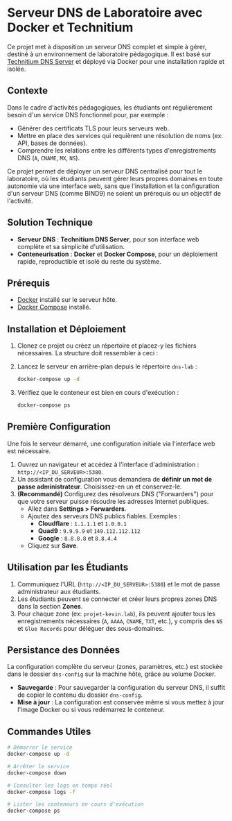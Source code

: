 # Serveur DNS de Laboratoire avec Docker et Technitium

Ce projet met à disposition un serveur DNS complet et simple à gérer, destiné à un environnement de laboratoire pédagogique. Il est basé sur [Technitium DNS Server](https://technitium.com/dns/) et déployé via Docker pour une installation rapide et isolée.

## Contexte

Dans le cadre d'activités pédagogiques, les étudiants ont régulièrement besoin d'un service DNS fonctionnel pour, par exemple :

  - Générer des certificats TLS pour leurs serveurs web.
  - Mettre en place des services qui requièrent une résolution de noms (ex: API, bases de données).
  - Comprendre les relations entre les différents types d'enregistrements DNS (`A`, `CNAME`, `MX`, `NS`).

Ce projet permet de déployer un serveur DNS centralisé pour tout le laboratoire, où les étudiants peuvent gérer leurs propres domaines en toute autonomie via une interface web, sans que l'installation et la configuration d'un serveur DNS (comme BIND9) ne soient un prérequis ou un objectif de l'activité.

## Solution Technique

  - **Serveur DNS** : **Technitium DNS Server**, pour son interface web complète et sa simplicité d'utilisation.
  - **Conteneurisation** : **Docker** et **Docker Compose**, pour un déploiement rapide, reproductible et isolé du reste du système.

## Prérequis

  - [Docker](https://docs.docker.com/get-docker/) installé sur le serveur hôte.
  - [Docker Compose](https://docs.docker.com/compose/install/) installé.

## Installation et Déploiement

1.  Clonez ce projet ou créez un répertoire et placez-y les fichiers nécessaires. La structure doit ressembler à ceci :

2.  Lancez le serveur en arrière-plan depuis le répertoire `dns-lab` :

    ```bash
    docker-compose up -d
    ```

3.  Vérifiez que le conteneur est bien en cours d'exécution :

    ```bash
    docker-compose ps
    ```

## Première Configuration

Une fois le serveur démarré, une configuration initiale via l'interface web est nécessaire.

1.  Ouvrez un navigateur et accédez à l'interface d'administration : `http://<IP_DU_SERVEUR>:5380`.
2.  Un assistant de configuration vous demandera de **définir un mot de passe administrateur**. Choisissez-en un et conservez-le.
3.  **(Recommandé)** Configurez des résolveurs DNS ("Forwarders") pour que votre serveur puisse résoudre les adresses Internet publiques.
      - Allez dans **Settings \> Forwarders**.
      - Ajoutez des serveurs DNS publics fiables. Exemples :
          - **Cloudflare** : `1.1.1.1` et `1.0.0.1`
          - **Quad9** : `9.9.9.9` et `149.112.112.112`
          - **Google** : `8.8.8.8` et `8.8.4.4`
      - Cliquez sur **Save**.

## Utilisation par les Étudiants

1.  Communiquez l'URL (`http://<IP_DU_SERVEUR>:5380`) et le mot de passe administrateur aux étudiants.
2.  Les étudiants peuvent se connecter et créer leurs propres zones DNS dans la section **Zones**.
3.  Pour chaque zone (ex: `projet-kevin.lab`), ils peuvent ajouter tous les enregistrements nécessaires (`A`, `AAAA`, `CNAME`, `TXT`, etc.), y compris des `NS` et `Glue Records` pour déléguer des sous-domaines.

## Persistance des Données

La configuration complète du serveur (zones, paramètres, etc.) est stockée dans le dossier `dns-config` sur la machine hôte, grâce au volume Docker.

  - **Sauvegarde** : Pour sauvegarder la configuration du serveur DNS, il suffit de copier le contenu du dossier `dns-config`.
  - **Mise à jour** : La configuration est conservée même si vous mettez à jour l'image Docker ou si vous redémarrez le conteneur.

## Commandes Utiles

```bash
# Démarrer le service
docker-compose up -d

# Arrêter le service
docker-compose down

# Consulter les logs en temps réel
docker-compose logs -f

# Lister les conteneurs en cours d'exécution
docker-compose ps
```
